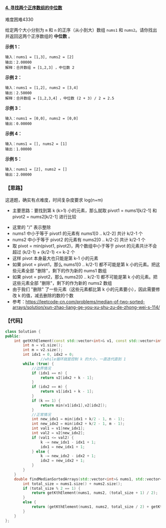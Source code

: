 #### [4. 寻找两个正序数组的中位数](https://leetcode-cn.com/problems/median-of-two-sorted-arrays/)

难度困难4330

给定两个大小分别为 `m` 和 `n` 的正序（从小到大）数组 `nums1` 和 `nums2`。请你找出并返回这两个正序数组的 **中位数** 。

 

**示例 1：**

```
输入：nums1 = [1,3], nums2 = [2]
输出：2.00000
解释：合并数组 = [1,2,3] ，中位数 2
```

**示例 2：**

```
输入：nums1 = [1,2], nums2 = [3,4]
输出：2.50000
解释：合并数组 = [1,2,3,4] ，中位数 (2 + 3) / 2 = 2.5
```

**示例 3：**

```
输入：nums1 = [0,0], nums2 = [0,0]
输出：0.00000
```

**示例 4：**

```
输入：nums1 = [], nums2 = [1]
输出：1.00000
```

**示例 5：**

```
输入：nums1 = [2], nums2 = []
输出：2.00000
```

### 【思路】

这道题，确实有点难度，时间复杂度要求 log(n+m)

- 主要思路：要找到第 k (k>1) 小的元素，那么就取 pivot1 = nums1[k/2-1] 和 pivot2 = nums2[k/2-1] 进行比较

 * 这里的 "/" 表示整除
 * nums1 中小于等于 pivot1 的元素有 nums1[0 .. k/2-2] 共计 k/2-1 个
 * nums2 中小于等于 pivot2 的元素有 nums2[0 .. k/2-2] 共计 k/2-1 个
 * 取 pivot = min(pivot1, pivot2)，两个数组中小于等于 pivot 的元素共计不会超过 (k/2-1) + (k/2-1) <= k-2 个
 * 这样 pivot 本身最大也只能是第 k-1 小的元素
 * 如果 pivot = pivot1，那么 nums1[0 .. k/2-1] 都不可能是第 k 小的元素。把这些元素全部 "删除"，剩下的作为新的 nums1 数组
 * 如果 pivot = pivot2，那么 nums2[0 .. k/2-1] 都不可能是第 k 小的元素。把这些元素全部 "删除"，剩下的作为新的 nums2 数组
 * 由于我们 "删除" 了一些元素（这些元素都比第 k 小的元素要小），因此需要修改 k 的值，减去删除的数的个数
 * 参考：https://leetcode-cn.com/problems/median-of-two-sorted-arrays/solution/xun-zhao-liang-ge-you-xu-shu-zu-de-zhong-wei-s-114/

### 【代码】

```c++
class Solution {
public:
    int getKthElement(const std::vector<int>& v1, const std::vector<int>& v2, int k) {
        int n = v1.size();
        int m = v2.size();
        int idx1 = 0, idx2 = 0;
				//while循环就是控制 k 的大小，一直迭代直到 1
        while (true) {
            //边界情况
            if (idx1 == n) {
                return v2[idx2 + k - 1];
            }
            if (idx2 == m) {
                return v1[idx1 + k - 1];
            }
            if (k == 1) {
                return min(v1[idx1],v2[idx2]);
            }
            //正常情况
            int new_idx1 = min(idx1 + k/2 - 1, n - 1);
            int new_idx2 = min(idx2 + k/2 - 1, m - 1);
            int val1 = v1[new_idx1];
            int val2 = v2[new_idx2];
            if (val1 <= val2) {
                k -= new_idx1 - idx1 + 1;
                idx1 = new_idx1 + 1;
            } else {
                k -= new_idx2 - idx2 + 1;
                idx2 = new_idx2 + 1;
            }
        }
    }
    double findMedianSortedArrays(std::vector<int>& nums1, std::vector<int>& nums2) {
        int total_size = nums1.size() + nums2.size();
        if (total_size % 2 == 1) {
            return getKthElement(nums1, nums2, (total_size + 1) / 2);
        }
        else {
            return (getKthElement(nums1, nums2, total_size / 2) + getKthElement(nums1, nums2, total_size / 2 + 1)) / 2.0;
        }
    }
};
```

